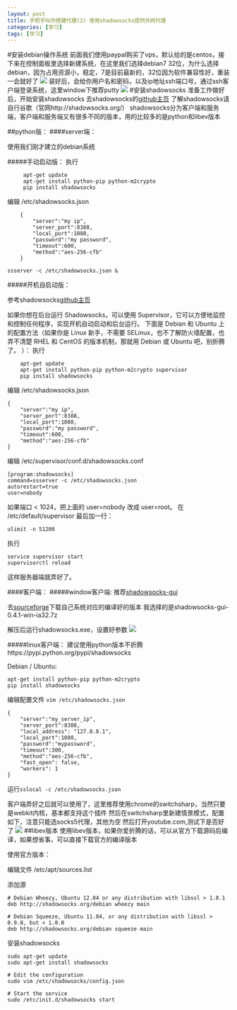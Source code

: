```yaml
---
layout: post
title: 手把手叫你搭建代理(2) 使用shadowsocks提供外网代理
categories: [学习]
tags: [学习]
---
```


#安装debian操作系统
前面我们使用paypal购买了vps，默认给的是centos，接下来在控制面板里选择新建系统，在这里我们选择debian7 32位，为什么选择debian，因为占用资源小，稳定，7是目前最新的，32位因为软件兼容性好，重装一会就好了
<img src="/blog/public/images/posts/how-to-build-a-proxy/Image8.png" >
装好后，会给你用户名和密码，以及ip地址ssh端口号，通过ssh客户端登录系统，这里window下推荐putty
<img src="/blog/public/images/posts/how-to-build-a-proxy/Image9.png" >
#安装shadowsocks
准备工作做好后，开始安装shadowsocks
去shadowsocks的[github主页](https://github.com/clowwindy/shadowsocks)
了解shadowsocks请自行谷歌（官网http://shadowsocks.org/）
shadowsocks分为客户端和服务端，客户端和服务端又有很多不同的版本，用的比较多的是python和libev版本

##python版：
####server端：

使用我们刚才建立的debian系统

#####手动启动版：
执行

 	
		 apt-get update
		 apt-get install python-pip python-m2crypto 
		 pip install shadowsocks
 

编辑 /etc/shadowsocks.json

		{
		    "server":"my ip",
		    "server_port":8388,
		    "local_port":1080,
		    "password":"my password",
		    "timeout":600,
		    "method":"aes-256-cfb"
		}

`ssserver -c /etc/shadowsocks.json &`

#####开机自启动版：

参考shadowsocks[github主页](https://github.com/clowwindy/shadowsocks/wiki/%E7%94%A8-Supervisor-%E8%BF%90%E8%A1%8C-Shadowsocks0)

如果你想在后台运行 Shadowsocks，可以使用 Supervisor，它可以方便地监控和控制任何程序，实现开机自动启动和后台运行。
下面是 Debian 和 Ubuntu 上的配置方法（如果你是 Linux 新手，不需要 SELinux，也不了解防火墙配置，也弄不清楚 RHEL 和 CentOS 的版本机制，那就用 Debian 或 Ubuntu 吧，别折腾了。 ）：
执行

		apt-get update
		apt-get install python-pip python-m2crypto supervisor
		pip install shadowsocks

编辑 /etc/shadowsocks.json

	{
	    "server":"my ip",
	    "server_port":8388,
	    "local_port":1080,
	    "password":"my password",
	    "timeout":600,
	    "method":"aes-256-cfb"
	}

编辑 /etc/supervisor/conf.d/shadowsocks.conf

	[program:shadowsocks]
	command=ssserver -c /etc/shadowsocks.json
	autorestart=true
	user=nobody

如果端口 < 1024，把上面的 user=nobody 改成 user=root。
在 /etc/default/supervisor 最后加一行：

`ulimit -n 51200`

执行

	service supervisor start
	supervisorctl reload


这样服务器端就弄好了。

####客户端：
#####window客户端:
推荐[shadowsocks-gui](https://github.com/shadowsocks/shadowsocks-gui)

去[sourceforge](http://sourceforge.net/projects/shadowsocksgui/files/dist/)下载自己系统对应的编译好的版本
我选择的是shadowsocks-gui-0.4.1-win-ia32.7z

解压后运行shadowsocks.exe，设置好参数
<img src="/blog/public/images/posts/how-to-build-a-proxy/Image10.png" >



#####linux客户端：
建议使用python版本不折腾https://pypi.python.org/pypi/shadowsocks

Debian / Ubuntu:

	apt-get install python-pip python-m2crypto
	pip install shadowsocks

编辑配置文件 `vim /etc/shadowsocks.json`

	{
	    "server":"my_server_ip",
	    "server_port":8388,
	    "local_address": "127.0.0.1",
	    "local_port":1080,
	    "password":"mypassword",
	    "timeout":300,
	    "method":"aes-256-cfb",
	    "fast_open": false,
	    "workers": 1
	}


运行`sslocal -c /etc/shadowsocks.json`

客户端弄好之后就可以使用了，这里推荐使用chrome的switchsharp，当然只要是webkit内核，基本都支持这个插件
然后在switchsharp里新建情景模式，配置如下，注意只能选socks5代理，其他为空
然后打开youtube.com,测试下是否好了
<img src="/blog/public/images/posts/how-to-build-a-proxy/Image11.png" >
##libev版本
使用libev版本，如果你爱折腾的话，可以从官方下载源码后编译，如果想省事，可以直接下载官方的编译版本

使用官方版本：

编辑文件 /etc/apt/sources.list

添加源

	# Debian Wheezy, Ubuntu 12.04 or any distribution with libssl > 1.0.1
	deb http://shadowsocks.org/debian wheezy main
	
	# Debian Squeeze, Ubuntu 11.04, or any distribution with libssl > 0.9.8, but < 1.0.0
	deb http://shadowsocks.org/debian squeeze main

安装shadowsocks

	sudo apt-get update
	sudo apt-get install shadowsocks
	
	# Edit the configuration
	sudo vim /etc/shadowsocks/config.json
	
	# Start the service
	sudo /etc/init.d/shadowsocks start